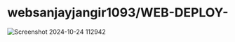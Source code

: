 # websanjayjangir1093/WEB-DEPLOY-

![Screenshot 2024-10-24 112942](https://github.com/user-attachments/assets/75b9104a-0672-429d-8a5e-38931fc80c1c)
